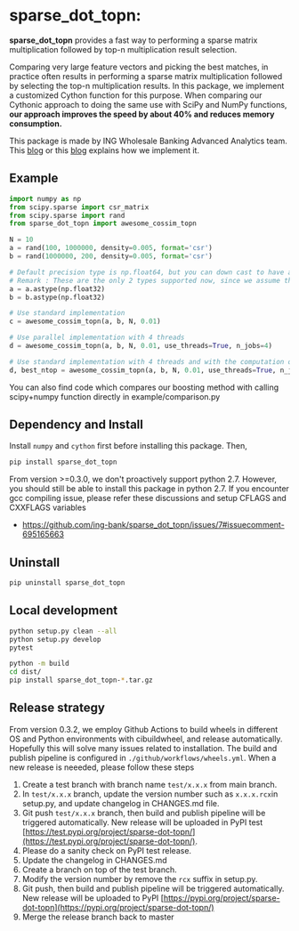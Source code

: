 # sparse\_dot\_topn: 

**sparse\_dot\_topn** provides a fast way to performing a sparse matrix multiplication followed by top-n multiplication result selection.

Comparing very large feature vectors and picking the best matches, in practice often results in performing a sparse matrix multiplication followed by selecting the top-n multiplication results. In this package, we implement a customized Cython function for this purpose. When comparing our Cythonic approach to doing the same use with SciPy and NumPy functions, **our approach improves the speed by about 40% and reduces memory consumption.**

This package is made by ING Wholesale Banking Advanced Analytics team. This [blog](https://medium.com/@ingwbaa/https-medium-com-ingwbaa-boosting-selection-of-the-most-similar-entities-in-large-scale-datasets-450b3242e618) or this [blog](https://www.sun-analytics.nl/posts/2017-07-26-boosting-selection-of-most-similar-entities-in-large-scale-datasets/) explains how we implement it.

## Example
``` python
import numpy as np
from scipy.sparse import csr_matrix
from scipy.sparse import rand
from sparse_dot_topn import awesome_cossim_topn

N = 10
a = rand(100, 1000000, density=0.005, format='csr')
b = rand(1000000, 200, density=0.005, format='csr')

# Default precision type is np.float64, but you can down cast to have a small memory footprint and faster execution
# Remark : These are the only 2 types supported now, since we assume that float16 will be difficult to implement and will be slower, because C doesn't support a 16-bit float type on most PCs
a = a.astype(np.float32)
b = b.astype(np.float32)

# Use standard implementation
c = awesome_cossim_topn(a, b, N, 0.01)

# Use parallel implementation with 4 threads
d = awesome_cossim_topn(a, b, N, 0.01, use_threads=True, n_jobs=4)

# Use standard implementation with 4 threads and with the computation of best_ntop: the value of ntop needed to capture all results above lower_bound
d, best_ntop = awesome_cossim_topn(a, b, N, 0.01, use_threads=True, n_jobs=4, return_best_ntop=True)
```

You can also find code which compares our boosting method with calling scipy+numpy function directly in example/comparison.py

## Dependency and Install
Install `numpy` and `cython` first before installing this package. Then,
``` sh
pip install sparse_dot_topn
```

From version >=0.3.0, we don't proactively support python 2.7. However, you should still be able to install this package in python 2.7.
If you encounter gcc compiling issue, please refer these discussions and setup CFLAGS and CXXFLAGS variables
- https://github.com/ing-bank/sparse_dot_topn/issues/7#issuecomment-695165663

## Uninstall
``` sh
pip uninstall sparse_dot_topn
```


## Local development

``` sh
python setup.py clean --all
python setup.py develop
pytest
```


``` sh
python -m build
cd dist/
pip install sparse_dot_topn-*.tar.gz
```

## Release strategy
From version 0.3.2, we employ Github Actions to build wheels in different OS and Python environments with cibuildwheel, and release automatically. Hopefully this will solve many issues related to installation. The build and publish pipeline is configured in `./github/workflows/wheels.yml`. When a new release is neeeded, please follow these steps

1. Create a test branch with branch name `test/x.x.x` from main branch.
2. In `test/x.x.x` branch, update the version number such as `x.x.x.rcx`in setup.py, and update changelog in CHANGES.md file. 
3. Git push `test/x.x.x` branch, then build and publish pipeline will be triggered automatically. New release will be uploaded in PyPI test [https://test.pypi.org/project/sparse-dot-topn/](https://test.pypi.org/project/sparse-dot-topn/).
4. Please do a sanity check on PyPI test release.
5. Update the changelog in CHANGES.md
6. Create a branch on top of the test branch.
7. Modify the version number by remove the `rcx` suffix in setup.py.
8. Git push, then build and publish pipeline will be triggered automatically. New release will be uploaded to PyPI [https://pypi.org/project/sparse-dot-topn](https://pypi.org/project/sparse-dot-topn/)
9. Merge the release branch back to master




